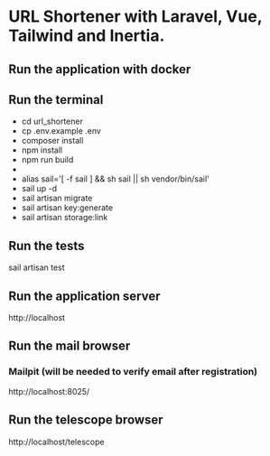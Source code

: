 # URL Shortener with Laravel, Vue, Tailwind and Inertia.

## Run the application with docker

## Run the terminal

- cd url_shortener
- cp .env.example .env
- composer install
- npm install
- npm run build
- 
- alias sail='[ -f sail ] && sh sail || sh vendor/bin/sail'
- sail up -d
- sail artisan migrate
- sail artisan key:generate
- sail artisan storage:link
  
## Run the tests
 sail artisan test

## Run the application server
http://localhost

## Run the mail browser
### Mailpit (will be needed to verify email after registration) 
http://localhost:8025/

## Run the telescope browser
http://localhost/telescope